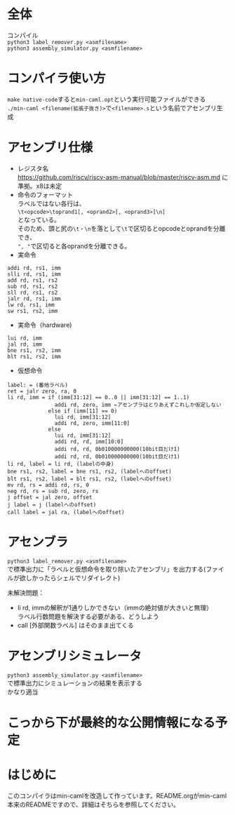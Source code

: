 # 全体
コンパイル  
`python3 label_remover.py <asmfilename>`  
`python3 assembly_simulator.py <asmfilename>`  

# コンパイラ使い方
`make native-code`すると`min-caml.opt`という実行可能ファイルができる  
`./min-caml <filename(拡張子抜き)>`で`<filename>.s`という名前でアセンブリ生成  

# アセンブリ仕様
* レジスタ名  
  https://github.com/riscv/riscv-asm-manual/blob/master/riscv-asm.md
  に準拠。x8は未定
* 命令のフォーマット  
  ラベルではない各行は、  
  `\t<opcode>\toprand1[, <oprand2>[, <oprand3>]\n]`  
  となっている。  
  そのため、頭と尻の`\t・\n`を落として`\t`で区切るとopcodeとoprandを分離でき、  
  `", "`で区切ると各oprandを分離できる。
* 実命令
```
addi rd, rs1, imm
slli rd, rs1, imm
add rd, rs1, rs2
sub rd, rs1, rs2
sll rd, rs1, rs2
jalr rd, rs1, imm
lw rd, rs1, imm
sw rs1, rs2, imm
```
* 実命令（hardware)
```
lui rd, imm
jal rd, imm
bne rs1, rs2, imm
blt rs1, rs2, imm
```
* 仮想命令  
```
label: = (番地ラベル)
ret = jalr zero, ra, 0
li rd, imm = if (imm[31:12] == 0..0 || imm[31:12] == 1..1)
               addi rd, zero, imm ←アセンブラはとりあえずこれしか仮定しない
             else if (imm[11] == 0)
               lui rd, imm[31:12]
               addi rd, zero, imm[11:0]
             else
               lui rd, imm[31:12]
               addi rd, rd, imm[10:0]
               addi rd, rd, 0b010000000000(10bit目だけ1)
               addi rd, rd, 0b010000000000(10bit目だけ1)
li rd, label = li rd, (labelの中身)
bne rs1, rs2, label = bne rs1, rs2, (labelへのoffset)
blt rs1, rs2, label = blt rs1, rs2, (labelへのoffset)
mv rd, rs = addi rd, rs, 0
neg rd, rs = sub rd, zero, rs
j offset = jal zero, offset
j label = j (labelへのoffset)
call label = jal ra, (labelへのoffset)
```

# アセンブラ
`python3 label_remover.py <asmfilename>`  
で標準出力に「ラベルと仮想命令を取り除いたアセンブリ」を出力する(ファイルが欲しかったらシェルでリダイレクト)  

未解決問題：
* li rd, immの解釈が1通りしかできない（immの絶対値が大きいと無理）  
  ラベル行数問題を解決する必要がある、どうしよう
* call [外部関数ラベル] はそのまま出てくる

# アセンブリシミュレータ
`python3 assembly_simulator.py <asmfilename>`  
で標準出力にシミュレーションの結果を表示する  
かなり適当

# こっから下が最終的な公開情報になる予定

# はじめに
このコンパイラはmin-camlを改造して作っています。README.orgがmin-caml本来のREADMEですので、詳細はそちらを参照してください。  
